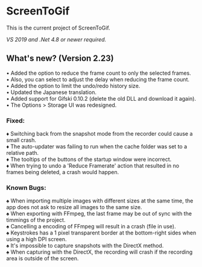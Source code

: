 ﻿# ScreenToGif  

This is the current project of ScreenToGif.  

_VS 2019 and .Net 4.8 or newer required._


## What's new? (Version 2.23)

• Added the option to reduce the frame count to only the selected frames.  
• Also, you can select to adjust the delay when reducing the frame count.  
• Added the option to limit the undo/redo history size.  
• Updated the Japanese translation.   
• Added support for Gifski 0.10.2 (delete the old DLL and download it again).
• The Options > Storage UI was redesigned.   

### Fixed:

♦ Switching back from the snapshot mode from the recorder could cause a small crash.  
♦ The auto-updater was failing to run when the cache folder was set to a relative path.  
♦ The tooltips of the buttons of the startup window were incorrect.  
♦ When trying to undo a 'Reduce Framerate' action that resulted in no frames being deleted, a crash would happen.  

### Known Bugs:

♠ When importing multiple images with different sizes at the same time, the app does not ask to resize all images to the same size.   
♠ When exporting with FFmpeg, the last frame may be out of sync with the timmings of the project.  
♠ Cancelling a encoding of FFmpeg will result in a crash (file in use).  
♠ Keystrokes has a 1 pixel transparent border at the bottom-right sides when using a high DPI screen.  
♠ It's impossible to capture snapshots with the DirectX method.  
♠ When capturing with the DirectX, the recording will crash if the recording area is outside of the screen.  